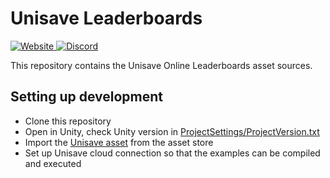 Unisave Leaderboards
====================

<a href="https://unisave.cloud/" target="_blank">
    <img alt="Website" src="https://img.shields.io/badge/Website-unisave.cloud-blue">
</a>
<a href="https://discord.gg/XV696Tp" target="_blank">
    <img alt="Discord" src="https://img.shields.io/discord/564878084499832839?label=Discord">
</a>

This repository contains the Unisave Online Leaderboards asset sources.


Setting up development
----------------------

- Clone this repository
- Open in Unity, check Unity version in [ProjectSettings/ProjectVersion.txt](ProjectSettings/ProjectVersion.txt)
- Import the [Unisave asset](https://assetstore.unity.com/packages/slug/142705) from the asset store
- Set up Unisave cloud connection so that the examples can be compiled and executed
